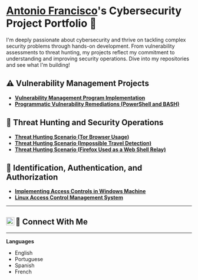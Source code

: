# <a href="https://www.linkedin.com/in/antoniofrancisco-085948210/">Antonio Francisco</a>'s Cybersecurity Project Portfolio 🔐

I'm deeply passionate about cybersecurity and thrive on tackling complex security problems through hands-on development. From vulnerability assessments to threat hunting, my projects reflect my commitment to understanding and improving security operations. Dive into my repositories and see what I'm building!


## ⚠️ Vulnerability Management Projects

- **[Vulnerability Management Program Implementation](https://github.com/antoniofranc/Vulnerability-management-program-/tree/main)**
- **[Programmatic Vulnerability Remediations (PowerShell and BASH)](https://github.com/antoniofranc/Programmatic-Vulnerability-Remediations-Powershell-Bash-/tree/main)**

## 🚨 Threat Hunting and Security Operations

- **[Threat Hunting Scenario (Tor Browser Usage)](https://github.com/antoniofranc/Threat-hunting-scenario-tor-/blob/main/README.md)**
- **[Threat Hunting Scenario (Impossible Travel Detection)](https://github.com/antoniofranc/Threat-Hunting-Scenario-Impossible-Travel-Detection/blob/main/README.md)**
- **[Threat Hunting Scenario (Firefox Used as a Web Shell Relay)](https://github.com/antoniofranc/Threat-Hunt-Scenario-Firefox-as-a-Web-Shell-Relay-/blob/main/README.md)**

##  🔑 Identification, Authentication, and Authorization       

- **[Implementing Access Controls in Windows Machine](https://github.com/antoniofranc/-Implementing-Access-Controls-in-Windows-Machine/blob/main/README.md)**
- **[Linux Access Control Management System](https://github.com/antoniofranc/Managing-Access-Controls-in-Linux-Machine/blob/main/README.md)**
<hr/>

## 🤳 Connect With Me  [<img align="left" alt="___________ | LinkedIn" width="22px" src="https://cdn.jsdelivr.net/npm/simple-icons@v3/icons/linkedin.svg" />][linkedin]

[linkedin]: https://linkedin.com/in/antoniofrancisco-085948210/


-------
**Languages** 
- English
- Portuguese
- Spanish
- French 




<!--
<img width="35" alt="image" src="https://github.com/user-attachments/assets/2f41c7cd-5ea8-4475-b451-a37161b6c3fb"> 
<img width="35" alt="image" src="https://github.com/user-attachments/assets/77649969-9910-4994-8b96-74a116cfb2a8">
-->
